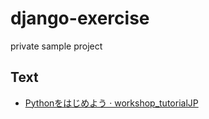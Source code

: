 # django-exercise
private sample project

## Text

- [Pythonをはじめよう · workshop_tutorialJP](https://djangogirlsjapan.gitbooks.io/workshop_tutorialjp/content/python_introduction/)

